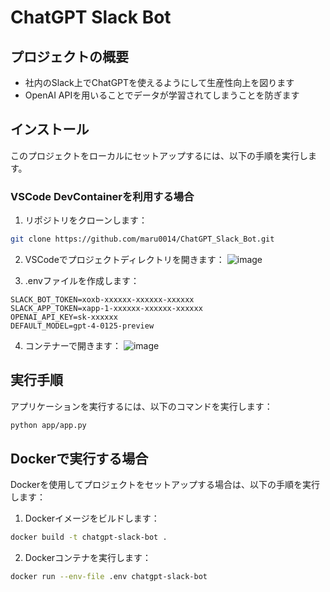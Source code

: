 # ChatGPT Slack Bot

## プロジェクトの概要

- 社内のSlack上でChatGPTを使えるようにして生産性向上を図ります
- OpenAI APIを用いることでデータが学習されてしまうことを防ぎます

## インストール

このプロジェクトをローカルにセットアップするには、以下の手順を実行します。

### VSCode DevContainerを利用する場合

1. リポジトリをクローンします：

```sh
git clone https://github.com/maru0014/ChatGPT_Slack_Bot.git
```

2. VSCodeでプロジェクトディレクトリを開きます：
![image](https://github.com/maru0014/ChatGPT_Slack_Bot/assets/15005576/10e6ddce-dada-4b82-b25a-e4ae53cc71a8)

3. .envファイルを作成します：

```
SLACK_BOT_TOKEN=xoxb-xxxxxx-xxxxxx-xxxxxx
SLACK_APP_TOKEN=xapp-1-xxxxxx-xxxxxx-xxxxxx
OPENAI_API_KEY=sk-xxxxxx
DEFAULT_MODEL=gpt-4-0125-preview
```

4. コンテナーで開きます：
![image](https://github.com/maru0014/ChatGPT_Slack_Bot/assets/15005576/48dc2fd7-94f1-4b63-8fcf-f9abb90ed883)




## 実行手順
アプリケーションを実行するには、以下のコマンドを実行します：

```sh
python app/app.py
```

## Dockerで実行する場合

Dockerを使用してプロジェクトをセットアップする場合は、以下の手順を実行します：

1. Dockerイメージをビルドします：
```sh
docker build -t chatgpt-slack-bot .
```

2. Dockerコンテナを実行します：
```sh
docker run --env-file .env chatgpt-slack-bot
```
